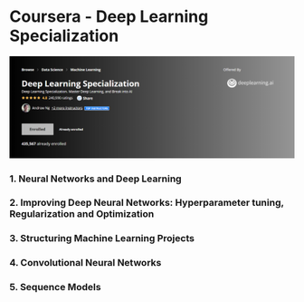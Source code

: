 <h1> Coursera - Deep Learning Specialization</h1>
<a href = "https://www.coursera.org/specializations/deep-learning"> <img src="/Deep_Learning_Screen.png"></a>

<h3> 1. Neural Networks and Deep Learning</h3>
<h3> 2. Improving Deep Neural Networks: Hyperparameter tuning, Regularization and Optimization</h3>
<h3> 3. Structuring Machine Learning Projects</h3>
<h3> 4. Convolutional Neural Networks</h3>
<h3> 5. Sequence Models</h3>
